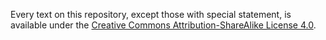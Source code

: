 Every text on this repository, except those with special statement, is available under the [Creative Commons Attribution-ShareAlike License 4.0](https://creativecommons.org/licenses/by-sa/4.0/legalcode).